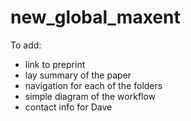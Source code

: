 # new_global_maxent

To add: 
- link to preprint
- lay summary of the paper
- navigation for each of the folders
- simple diagram of the workflow
- contact info for Dave
